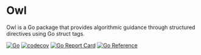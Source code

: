 # Owl

Owl is a Go package that provides algorithmic guidance through structured directives using Go struct tags.

[![Go](https://github.com/ggicci/owl/actions/workflows/go.yaml/badge.svg)](https://github.com/ggicci/owl/actions/workflows/go.yaml)
[![codecov](https://codecov.io/gh/ggicci/owl/graph/badge.svg?token=YU7FGGOY60)](https://codecov.io/gh/ggicci/owl)
[![Go Report Card](https://goreportcard.com/badge/github.com/ggicci/owl)](https://goreportcard.com/report/github.com/ggicci/owl)
[![Go Reference](https://pkg.go.dev/badge/github.com/ggicci/owl.svg)](https://pkg.go.dev/github.com/ggicci/owl)

